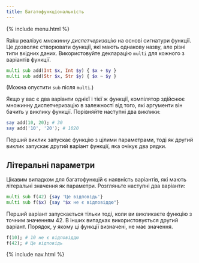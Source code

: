 ```yaml
---
title: Багатофункціональність
---
```


{% include menu.html %}

Raku реалізує _множинну диспетчеризацію_ на основі сигнатури функції. Це дозволяє створювати функції, які мають однакову назву, але різні типи вхідних даних. Використовуйте декларацію `multi` для кожного з варіантів функції.

```raku
multi sub add(Int $x, Int $y) { $x + $y }
multi sub add(Str $x, Str $y) { $x ~ $y }
```

(Можна опустити `sub` після `multi`.)

Якщо у вас є два варіанти однієї і тієї ж функції, компілятор здійснює множинну диспетчеризацію в залежності від того, які аргументи він бачить у виклику функції. Порівняйте наступні два виклики:

```raku
say add(10, 20); # 30
say add('10', '20'); # 1020
```

Перший виклик запускає функцію з цілими параметрами, тоді як другий виклик запускає другий варіант функції, яка очікує два рядки.

## Літеральні параметри

Цікавим випадком для багатофункцій є наявність варіантів, які мають літеральні значення як параметри. Розгляньте наступні два варіанти:

```raku
multi sub f(42) {say 'Це відповідь'}
multi sub f($x) {say "$x не є відповіддю"}
```

Перший варіант запускається тільки тоді, коли ви викликаєте функцію з точним значенням 42. В інших випадках використовується другий варіант. Порядок, у якому ці функції визначені, не має значення.

```raku
f(10); # 10 не є відповіддю
f(42); # Це відповідь
```

{% include nav.html %}